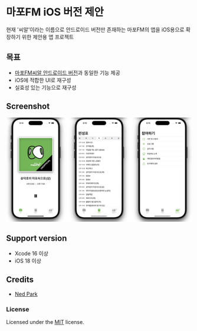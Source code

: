 # 마포FM iOS 버전 제안
현재 '씨알'이라는 이름으로 안드로이드 버전만 존재하는 마포FM의 앱을 iOS용으로 확장하기 위한 제안용 앱 프로젝트

## 목표
- [마포FM씨알 안드로이드 버전](https://play.google.com/store/apps/details?id=net.mapofm.musicapp)과 동일한 기능 제공
- iOS에 적합한 UI로 재구성
- 실효성 있는 기능으로 재구성

## Screenshot
![screenshot](screenshot.jpg)

## Support version
- Xcode 16 이상
- iOS 18 이상

## Credits
- [Ned Park](https://africastart.com)

### License
Licensed under the [MIT](LICENSE) license.
